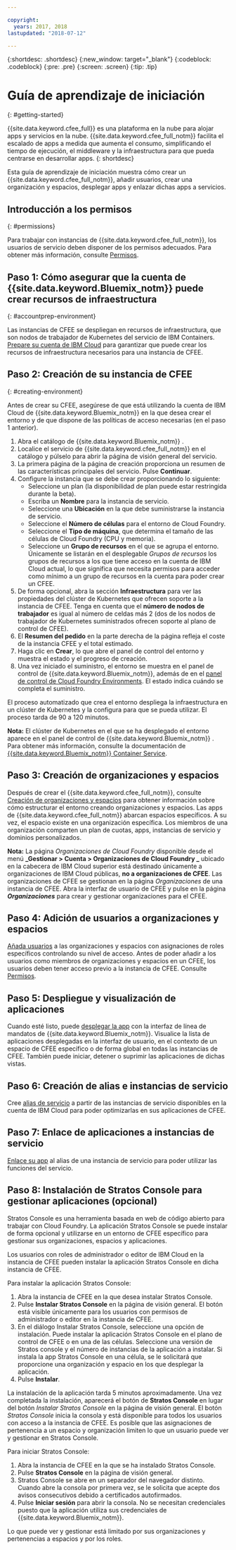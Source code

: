 ```yaml
---

copyright:
  years: 2017, 2018
lastupdated: "2018-07-12"

---
```


{:shortdesc: .shortdesc}
{:new_window: target="_blank"}
{:codeblock: .codeblock}
{:pre: .pre}
{:screen: .screen}
{:tip: .tip}

# Guía de aprendizaje de iniciación
{: #getting-started}

{{site.data.keyword.cfee_full}} es una plataforma en la nube para alojar apps y servicios en la nube. {{site.data.keyword.cfee_full_notm}} facilita el escalado de apps a medida que aumenta el consumo, simplificando el tiempo de ejecución, el middleware y la infraestructura para que pueda centrarse en desarrollar apps.
{: shortdesc}

Esta guía de aprendizaje de iniciación muestra cómo crear un {{site.data.keyword.cfee_full_notm}}, añadir usuarios, crear una organización y espacios, desplegar apps y enlazar dichas apps a servicios.

## Introducción a los permisos
{: #permissions}

Para trabajar con instancias de {{site.data.keyword.cfee_full_notm}}, los usuarios de servicio deben disponer de los permisos adecuados. Para
obtener más información, consulte [Permisos](/docs/cloud-foundry/permissions.html).

## Paso 1: Cómo asegurar que la cuenta de {{site.data.keyword.Bluemix_notm}} puede crear recursos de infraestructura
{: #accountprep-environment}

Las instancias de CFEE se despliegan en recursos de infraestructura, que son nodos de trabajador de Kubernetes del servicio de IBM Containers.  [Prepare su cuenta de IBM Cloud](/docs/cloud-foundry/prepare-account.html) para garantizar que puede crear los recursos de infraestructura necesarios para una instancia de CFEE.

## Paso 2: Creación de su instancia de CFEE
{: #creating-environment}

Antes de crear su CFEE, asegúrese de que está utilizando la cuenta de IBM Cloud de {{site.data.keyword.Bluemix_notm}} en la que desea crear el entorno y de que dispone de las políticas de acceso necesarias (en el paso 1 anterior).

1. Abra el catálogo de {{site.data.keyword.Bluemix_notm}} [](https://console.bluemix.net/catalog).
2. Localice el servicio de {{site.data.keyword.cfee_full_notm}} en el catálogo y púlselo para abrir la página de visión general del servicio.
3. La primera página de la página de creación proporciona un resumen de las características principales del servicio. Pulse **Continuar**.
4. Configure la instancia que se debe crear proporcionando lo siguiente:
    * Seleccione un plan (la disponibilidad de plan puede estar restringida durante la beta).
    * Escriba un **Nombre** para la instancia de servicio.
    * Seleccione una **Ubicación** en la que debe suministrarse la instancia de servicio.
    * Seleccione el **Número de células** para el entorno de Cloud Foundry.
    * Seleccione el **Tipo de máquina**, que determina el tamaño de las células de Cloud Foundry (CPU y memoria).
    * Seleccione un **Grupo de recursos** en el que se agrupa el entorno. Únicamente se listarán en el desplegable _Grupos de recursos_ los grupos de recursos a los que tiene acceso en la cuenta de IBM Cloud actual, lo que significa que necesita permisos para acceder como mínimo a un grupo de recursos en la cuenta para poder crear un CFEE.
5. De forma opcional, abra la sección **Infraestructura** para ver las propiedades del clúster de Kubernetes que ofrecen soporte a la instancia de CFEE. Tenga en cuenta que el **número de nodos de trabajador** es igual al número de celdas más 2 (dos de los nodos de trabajador de Kubernetes suministrados ofrecen soporte al plano de control de CFEE).
6. El **Resumen del pedido** en la parte derecha de la página refleja el coste de la instancia CFEE y el total estimado.
7. Haga clic en **Crear**, lo que abre el panel de control del entorno y muestra el estado y el progreso de creación.
8. Una vez iniciado el suministro, el entorno se muestra en el panel de control de {{site.data.keyword.Bluemix_notm}}, además de en el [panel de control de Cloud Foundry Environments](https://console.bluemix.net/dashboard/cloudfoundry?filter=cf_environments).  El estado indica cuándo se completa el suministro.

El proceso automatizado que crea el entorno despliega la infraestructura en un clúster de Kubernetes y la configura para que se pueda utilizar. El proceso tarda de 90 a 120 minutos.

**Nota:** El clúster de Kubernetes en el que se ha desplegado el entorno aparece en el panel de control de {{site.data.keyword.Bluemix_notm}} [](https://console.bluemix.net/dashboard/apps/). Para obtener más información, consulte la documentación de [{{site.data.keyword.Bluemix_notm}} Container Service](/docs/containers/cs_why.html#cs_ov).

## Paso 3: Creación de organizaciones y espacios

Después de crear el {{site.data.keyword.cfee_full_notm}}, consulte [Creación de organizaciones y espacios](/docs/cloud-foundry/orgs-spaces.html) para obtener información sobre cómo estructurar el entorno creando organizaciones y espacios. Las apps de {{site.data.keyword.cfee_full_notm}} abarcan espacios específicos. A su vez, el espacio existe en una organización específica. Los miembros de una organización comparten un plan de cuotas, apps, instancias de servicio y dominios personalizados.

**Nota:** La página _Organizaciones de Cloud Foundry_ disponible desde el menú **_Gestionar > Cuenta > Organizaciones de Cloud Foundry _** ubicado en la cabecera de IBM Cloud superior está destinado únicamente a organizaciones de IBM Cloud públicas, **no a organizaciones de CFEE**. Las organizaciones de CFEE se gestionan en la página _Organizaciones_ de una instancia de CFEE.  Abra la interfaz de usuario de CFEE y pulse en la página **_Organizaciones_** para crear y gestionar organizaciones para el CFEE.

## Paso 4: Adición de usuarios a organizaciones y espacios

[Añada usuarios](/docs/cloud-foundry/add-users.html) a las organizaciones y espacios con asignaciones de roles específicos controlando su nivel de acceso.  Antes de poder añadir a los usuarios como miembros de organizaciones y espacios en un CFEE, los usuarios deben tener acceso previo a la instancia de CFEE. Consulte [Permisos](/docs/cloud-foundry/permissions.html).

## Paso 5: Despliegue y visualización de aplicaciones

Cuando esté listo, puede [desplegar la app](/docs/cloud-foundry/deploy-apps.html) con la interfaz de línea de mandatos de {{site.data.keyword.Bluemix_notm}}.  Visualice la lista de aplicaciones desplegadas en la interfaz de usuario, en el contexto de un espacio de CFEE específico o de forma global en todas las instancias de CFEE.  También puede iniciar, detener o suprimir las aplicaciones de dichas vistas.

## Paso 6: Creación de alias e instancias de servicio

Cree [alias de servicio](/docs/cloud-foundry/add-serv-inst.html) a partir de las instancias de servicio disponibles en la cuenta de IBM Cloud para poder optimizarlas en sus aplicaciones de CFEE.

## Paso 7: Enlace de aplicaciones a instancias de servicio

[Enlace su app](/docs/cloud-foundry/binding.html) al alias de una instancia de servicio para poder utilizar las funciones del servicio.

## Paso 8: Instalación de Stratos Console para gestionar aplicaciones (opcional)

Stratos Console es una herramienta basada en web de código abierto para trabajar con Cloud Foundry. La aplicación Stratos Console se puede instalar de forma opcional y utilizarse en un entorno de CFEE específico para gestionar sus organizaciones, espacios y aplicaciones.

Los usuarios con roles de administrador o editor de IBM Cloud en la instancia de CFEE pueden instalar la aplicación Stratos Console en dicha instancia de CFEE.

Para instalar la aplicación Stratos Console:

1. Abra la instancia de CFEE en la que desea instalar Stratos Console.
2. Pulse **Instalar Stratos Console** en la página de visión general. El botón está visible únicamente para los usuarios con permisos de administrador o editor en la instancia de CFEE.
3. En el diálogo Instalar Stratos Console, seleccione una opción de instalación. Puede instalar la aplicación Stratos Console en el plano de control de CFEE o en una de las células. Seleccione una versión de Stratos console y el número de instancias de la aplicación a instalar. Si instala la app Stratos Console en una célula, se le solicitará que proporcione una organización y espacio en los que desplegar la aplicación.
4. Pulse **Instalar**.

La instalación de la aplicación tarda 5 minutos aproximadamente. Una vez completada la instalación, aparecerá el botón de **Stratos Console** en lugar del botón _Instalar Stratos Console_ en la página de visión general. El botón _Stratos Console_ inicia la consola y está disponible para todos los usuarios con acceso a la instancia de CFEE. Es posible que las asignaciones de pertenencia a un espacio y organización limiten lo que un usuario puede ver y gestionar en Stratos Console.

Para iniciar Stratos Console:

1. Abra la instancia de CFEE en la que se ha instalado Stratos Console.
2. Pulse **Stratos Console** en la página de visión general.
3. Stratos Console se abre en un separador del navegador distinto. Cuando abre la consola por primera vez, se le solicita que acepte dos avisos consecutivos debido a certificados autofirmados.
4. Pulse **Iniciar sesión** para abrir la consola. No se necesitan credenciales puesto que la aplicación utiliza sus credenciales de {{site.data.keyword.Bluemix_notm}}.

Lo que puede ver y gestionar está limitado por sus organizaciones y pertenencias a espacios y por los roles.

